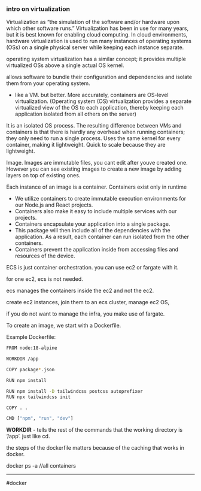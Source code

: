 ### intro on virtualization

Virtualization as “the simulation of the software and/or hardware upon which other software runs.” Virtualization has been in use for many years, but it is best known for enabling cloud computing. In cloud environments, hardware virtualization is used to run many instances of operating systems (OSs) on a single physical server while keeping each instance separate.

operating system virtualization has a similar concept; it provides multiple virtualized OSs above a single actual OS kernel. 



allows software to bundle their configuration and dependencies and isolate them from your operating system.

- like a VM. but better. More accurately, containers are OS-level virtualization. (Operating system (OS) virtualization provides a separate virtualized view of the OS to each application, thereby keeping each application isolated from all others on the server)

It is an isolated OS process.
The resulting difference between VMs and containers is that there is hardly any overhead when running containers; they only need to run a single process.
Uses the same kernel for every container, making it lightweight.
Quick to scale because they are lightweight.


Image. Images are immutable files, you cant edit after youve created one. However you can see existing images to create a new image by adding layers on top of existing ones.

Each instance of an image is a container. Containers exist only in runtime



- We utilize containers to create immutable execution environments for our Node.js and React projects.
- Containers also make it easy to include multiple services with our projects.
- Containers encapsulate your application into a single package.
- This package will then include all of the dependencies with the application. As a result, each container can run isolated from the other containers.
- Containers prevent the application inside from accessing files and resources of the device.

ECS is just container orchestration. you can use ec2 or fargate with it.

for one ec2, ecs is not needed.

ecs manages the containers inside the ec2 and not the ec2.

create ec2 instances, join them to an ecs cluster, manage ec2 OS,

if you do not want to manage the infra, you make use of fargate.

To create an image, we start with a Dockerfile.

Example Dockerfile:

```bash
FROM node:18-alpine

WORKDIR /app

COPY package*.json

RUN npm install

RUN npm install -D tailwindcss postcss autoprefixer
RUN npx tailwindcss init

COPY . .

CMD ["npm", "run", "dev"]
```

**WORKDIR** - tells the rest of the commands that the working directory is ‘/app’. just like cd.

the steps of the dockerfile matters because of the caching that works in docker.

docker ps -a //all containers

---
#docker